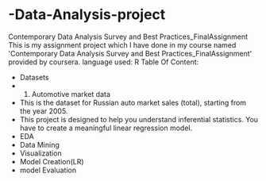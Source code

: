 # -Data-Analysis-project
Contemporary Data Analysis Survey and Best Practices_FinalAssignment
 This is my assignment project which I have done in my course named 'Contemporary Data Analysis Survey and Best Practices_FinalAssignment' provided by coursera.
 language used: R
 Table Of Content:
 * Datasets
 * 1. Automotive market data
 * This is the dataset for Russian auto market sales (total), starting from the year 2005.
 * This project is designed to help you understand inferential statistics. You have to create a meaningful linear
regression model.
 * EDA
 * Data Mining
 * Visualization
 * Model Creation(LR)
 * model Evaluation 
